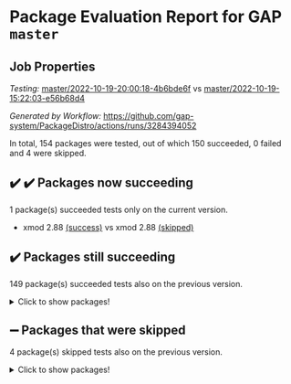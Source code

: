 # Package Evaluation Report for GAP `master`

## Job Properties

*Testing:* [master/2022-10-19-20:00:18-4b6bde6f](https://github.com/gap-system/PackageDistro/blob/data/reports/master/2022-10-19-20:00:18-4b6bde6f) vs [master/2022-10-19-15:22:03-e56b68d4](https://github.com/gap-system/PackageDistro/blob/data/reports/master/2022-10-19-15:22:03-e56b68d4)

*Generated by Workflow:* https://github.com/gap-system/PackageDistro/actions/runs/3284394052

In total, 154 packages were tested, out of which 150 succeeded, 0 failed and 4 were skipped.

## :heavy_check_mark: :heavy_check_mark: Packages now succeeding

1 package(s) succeeded tests only on the current version.
- xmod 2.88 [(success)](https://github.com/gap-system/PackageDistro/actions/runs/3284394052/jobs/5410543262) vs xmod 2.88 [(skipped)](https://github.com/gap-system/PackageDistro/actions/runs/3282604713/jobs/5406568624)

## :heavy_check_mark: Packages still succeeding

149 package(s) succeeded tests also on the previous version.
<details><summary>Click to show packages!</summary>

- 4ti2interface 2022.09-01 [(success)](https://github.com/gap-system/PackageDistro/actions/runs/3284394052/jobs/5410528023)
- ace 5.6.1 [(success)](https://github.com/gap-system/PackageDistro/actions/runs/3284394052/jobs/5410528148)
- aclib 1.3.2 [(success)](https://github.com/gap-system/PackageDistro/actions/runs/3284394052/jobs/5410528258)
- agt 0.2 [(success)](https://github.com/gap-system/PackageDistro/actions/runs/3284394052/jobs/5410528363)
- alnuth 3.2.1 [(success)](https://github.com/gap-system/PackageDistro/actions/runs/3284394052/jobs/5410528467)
- anupq 3.2.6 [(success)](https://github.com/gap-system/PackageDistro/actions/runs/3284394052/jobs/5410528554)
- atlasrep 2.1.6 [(success)](https://github.com/gap-system/PackageDistro/actions/runs/3284394052/jobs/5410528644)
- autodoc 2022.07.10 [(success)](https://github.com/gap-system/PackageDistro/actions/runs/3284394052/jobs/5410528724)
- automata 1.15 [(success)](https://github.com/gap-system/PackageDistro/actions/runs/3284394052/jobs/5410528831)
- automgrp 1.3.2 [(success)](https://github.com/gap-system/PackageDistro/actions/runs/3284394052/jobs/5410528936)
- autpgrp 1.11 [(success)](https://github.com/gap-system/PackageDistro/actions/runs/3284394052/jobs/5410529026)
- cap 2022.10-05 [(success)](https://github.com/gap-system/PackageDistro/actions/runs/3284394052/jobs/5410529151)
- caratinterface 2.3.4 [(success)](https://github.com/gap-system/PackageDistro/actions/runs/3284394052/jobs/5410529294)
- cddinterface 2022.08.11 [(success)](https://github.com/gap-system/PackageDistro/actions/runs/3284394052/jobs/5410529370)
- circle 1.6.5 [(success)](https://github.com/gap-system/PackageDistro/actions/runs/3284394052/jobs/5410529452)
- classicpres 1.22 [(success)](https://github.com/gap-system/PackageDistro/actions/runs/3284394052/jobs/5410529543)
- cohomolo 1.6.10 [(success)](https://github.com/gap-system/PackageDistro/actions/runs/3284394052/jobs/5410529652)
- congruence 1.2.4 [(success)](https://github.com/gap-system/PackageDistro/actions/runs/3284394052/jobs/5410529739)
- corelg 1.56 [(success)](https://github.com/gap-system/PackageDistro/actions/runs/3284394052/jobs/5410529813)
- crime 1.6 [(success)](https://github.com/gap-system/PackageDistro/actions/runs/3284394052/jobs/5410529894)
- crisp 1.4.5 [(success)](https://github.com/gap-system/PackageDistro/actions/runs/3284394052/jobs/5410529980)
- crypting 0.10.3 [(success)](https://github.com/gap-system/PackageDistro/actions/runs/3284394052/jobs/5410530076)
- cryst 4.1.25 [(success)](https://github.com/gap-system/PackageDistro/actions/runs/3284394052/jobs/5410530173)
- crystcat 1.1.10 [(success)](https://github.com/gap-system/PackageDistro/actions/runs/3284394052/jobs/5410530261)
- ctbllib 1.3.4 [(success)](https://github.com/gap-system/PackageDistro/actions/runs/3284394052/jobs/5410530341)
- cubefree 1.19 [(success)](https://github.com/gap-system/PackageDistro/actions/runs/3284394052/jobs/5410530429)
- curlinterface 2.3.1 [(success)](https://github.com/gap-system/PackageDistro/actions/runs/3284394052/jobs/5410530538)
- cvec 2.7.6 [(success)](https://github.com/gap-system/PackageDistro/actions/runs/3284394052/jobs/5410530613)
- datastructures 0.2.7 [(success)](https://github.com/gap-system/PackageDistro/actions/runs/3284394052/jobs/5410530693)
- deepthought 1.0.6 [(success)](https://github.com/gap-system/PackageDistro/actions/runs/3284394052/jobs/5410530786)
- design 1.7 [(success)](https://github.com/gap-system/PackageDistro/actions/runs/3284394052/jobs/5410530877)
- difsets 2.3.1 [(success)](https://github.com/gap-system/PackageDistro/actions/runs/3284394052/jobs/5410530961)
- digraphs 1.6.0 [(success)](https://github.com/gap-system/PackageDistro/actions/runs/3284394052/jobs/5410531039)
- edim 1.3.6 [(success)](https://github.com/gap-system/PackageDistro/actions/runs/3284394052/jobs/5410531126)
- example 4.3.2 [(success)](https://github.com/gap-system/PackageDistro/actions/runs/3284394052/jobs/5410531231)
- examplesforhomalg 2022.10-01 [(success)](https://github.com/gap-system/PackageDistro/actions/runs/3284394052/jobs/5410531315)
- factint 1.6.3 [(success)](https://github.com/gap-system/PackageDistro/actions/runs/3284394052/jobs/5410531429)
- ferret 1.0.9 [(success)](https://github.com/gap-system/PackageDistro/actions/runs/3284394052/jobs/5410531556)
- fga 1.4.0 [(success)](https://github.com/gap-system/PackageDistro/actions/runs/3284394052/jobs/5410531677)
- fining 1.5.1 [(success)](https://github.com/gap-system/PackageDistro/actions/runs/3284394052/jobs/5410531789)
- float 1.0.3 [(success)](https://github.com/gap-system/PackageDistro/actions/runs/3284394052/jobs/5410531887)
- format 1.4.3 [(success)](https://github.com/gap-system/PackageDistro/actions/runs/3284394052/jobs/5410531978)
- forms 1.2.9 [(success)](https://github.com/gap-system/PackageDistro/actions/runs/3284394052/jobs/5410532079)
- fplsa 1.2.5 [(success)](https://github.com/gap-system/PackageDistro/actions/runs/3284394052/jobs/5410532163)
- fr 2.4.10 [(success)](https://github.com/gap-system/PackageDistro/actions/runs/3284394052/jobs/5410532250)
- francy 1.2.5 [(success)](https://github.com/gap-system/PackageDistro/actions/runs/3284394052/jobs/5410532367)
- fwtree 1.3 [(success)](https://github.com/gap-system/PackageDistro/actions/runs/3284394052/jobs/5410532490)
- gapdoc 1.6.6 [(success)](https://github.com/gap-system/PackageDistro/actions/runs/3284394052/jobs/5410532607)
- gauss 2022.10-01 [(success)](https://github.com/gap-system/PackageDistro/actions/runs/3284394052/jobs/5410532739)
- gaussforhomalg 2022.08-03 [(success)](https://github.com/gap-system/PackageDistro/actions/runs/3284394052/jobs/5410532843)
- gbnp 1.0.5 [(success)](https://github.com/gap-system/PackageDistro/actions/runs/3284394052/jobs/5410532969)
- generalizedmorphismsforcap 2022.09-01 [(success)](https://github.com/gap-system/PackageDistro/actions/runs/3284394052/jobs/5410533114)
- genss 1.6.8 [(success)](https://github.com/gap-system/PackageDistro/actions/runs/3284394052/jobs/5410533220)
- gradedmodules 2022.09-02 [(success)](https://github.com/gap-system/PackageDistro/actions/runs/3284394052/jobs/5410533305)
- gradedringforhomalg 2022.10-01 [(success)](https://github.com/gap-system/PackageDistro/actions/runs/3284394052/jobs/5410533404)
- grape 4.8.5 [(success)](https://github.com/gap-system/PackageDistro/actions/runs/3284394052/jobs/5410533509)
- groupoids 1.71 [(success)](https://github.com/gap-system/PackageDistro/actions/runs/3284394052/jobs/5410533634)
- grpconst 2.6.2 [(success)](https://github.com/gap-system/PackageDistro/actions/runs/3284394052/jobs/5410533787)
- guarana 0.96.3 [(success)](https://github.com/gap-system/PackageDistro/actions/runs/3284394052/jobs/5410533918)
- guava 3.17 [(success)](https://github.com/gap-system/PackageDistro/actions/runs/3284394052/jobs/5410534031)
- hap 1.47 [(success)](https://github.com/gap-system/PackageDistro/actions/runs/3284394052/jobs/5410534156)
- hapcryst 0.1.15 [(success)](https://github.com/gap-system/PackageDistro/actions/runs/3284394052/jobs/5410534258)
- hecke 1.5.3 [(success)](https://github.com/gap-system/PackageDistro/actions/runs/3284394052/jobs/5410534391)
- help 3.5 [(success)](https://github.com/gap-system/PackageDistro/actions/runs/3284394052/jobs/5410534526)
- homalg 2022.08-04 [(success)](https://github.com/gap-system/PackageDistro/actions/runs/3284394052/jobs/5410534689)
- homalgtocas 2022.10-01 [(success)](https://github.com/gap-system/PackageDistro/actions/runs/3284394052/jobs/5410534821)
- idrel 2.44 [(success)](https://github.com/gap-system/PackageDistro/actions/runs/3284394052/jobs/5410534936)
- images 1.3.1 [(success)](https://github.com/gap-system/PackageDistro/actions/runs/3284394052/jobs/5410535070)
- intpic 0.3.0 [(success)](https://github.com/gap-system/PackageDistro/actions/runs/3284394052/jobs/5410535169)
- io 4.8.0 [(success)](https://github.com/gap-system/PackageDistro/actions/runs/3284394052/jobs/5410535268)
- io_forhomalg 2022.09-01 [(success)](https://github.com/gap-system/PackageDistro/actions/runs/3284394052/jobs/5410535347)
- irredsol 1.4.3 [(success)](https://github.com/gap-system/PackageDistro/actions/runs/3284394052/jobs/5410535463)
- json 2.1.1 [(success)](https://github.com/gap-system/PackageDistro/actions/runs/3284394052/jobs/5410535571)
- jupyterkernel 1.4.1 [(success)](https://github.com/gap-system/PackageDistro/actions/runs/3284394052/jobs/5410535672)
- jupyterviz 1.5.6 [(success)](https://github.com/gap-system/PackageDistro/actions/runs/3284394052/jobs/5410535766)
- kan 1.34 [(success)](https://github.com/gap-system/PackageDistro/actions/runs/3284394052/jobs/5410535862)
- kbmag 1.5.10 [(success)](https://github.com/gap-system/PackageDistro/actions/runs/3284394052/jobs/5410535966)
- laguna 3.9.5 [(success)](https://github.com/gap-system/PackageDistro/actions/runs/3284394052/jobs/5410536073)
- liealgdb 2.2.1 [(success)](https://github.com/gap-system/PackageDistro/actions/runs/3284394052/jobs/5410536163)
- liepring 2.7 [(success)](https://github.com/gap-system/PackageDistro/actions/runs/3284394052/jobs/5410536245)
- liering 2.4.2 [(success)](https://github.com/gap-system/PackageDistro/actions/runs/3284394052/jobs/5410536332)
- linearalgebraforcap 2022.10-02 [(success)](https://github.com/gap-system/PackageDistro/actions/runs/3284394052/jobs/5410536424)
- localizeringforhomalg 2022.09-01 [(success)](https://github.com/gap-system/PackageDistro/actions/runs/3284394052/jobs/5410536520)
- loops 3.4.2 [(success)](https://github.com/gap-system/PackageDistro/actions/runs/3284394052/jobs/5410536625)
- lpres 1.0.3 [(success)](https://github.com/gap-system/PackageDistro/actions/runs/3284394052/jobs/5410536714)
- majoranaalgebras 1.4 [(success)](https://github.com/gap-system/PackageDistro/actions/runs/3284394052/jobs/5410536809)
- mapclass 1.4.6 [(success)](https://github.com/gap-system/PackageDistro/actions/runs/3284394052/jobs/5410536904)
- matgrp 0.70 [(success)](https://github.com/gap-system/PackageDistro/actions/runs/3284394052/jobs/5410536984)
- matricesforhomalg 2022.10-05 [(success)](https://github.com/gap-system/PackageDistro/actions/runs/3284394052/jobs/5410537071)
- modisom 2.5.3 [(success)](https://github.com/gap-system/PackageDistro/actions/runs/3284394052/jobs/5410537156)
- modulepresentationsforcap 2022.10-03 [(success)](https://github.com/gap-system/PackageDistro/actions/runs/3284394052/jobs/5410537251)
- modules 2022.09-01 [(success)](https://github.com/gap-system/PackageDistro/actions/runs/3284394052/jobs/5410537346)
- monoidalcategories 2022.10-01 [(success)](https://github.com/gap-system/PackageDistro/actions/runs/3284394052/jobs/5410537423)
- nconvex 2022.09-01 [(success)](https://github.com/gap-system/PackageDistro/actions/runs/3284394052/jobs/5410537486)
- nilmat 1.4.2 [(success)](https://github.com/gap-system/PackageDistro/actions/runs/3284394052/jobs/5410537563)
- nock 1.5 [(success)](https://github.com/gap-system/PackageDistro/actions/runs/3284394052/jobs/5410537670)
- normalizinterface 1.3.4 [(success)](https://github.com/gap-system/PackageDistro/actions/runs/3284394052/jobs/5410537783)
- nq 2.5.8 [(success)](https://github.com/gap-system/PackageDistro/actions/runs/3284394052/jobs/5410537874)
- numericalsgps 1.3.1 [(success)](https://github.com/gap-system/PackageDistro/actions/runs/3284394052/jobs/5410537980)
- openmath 11.5.1 [(success)](https://github.com/gap-system/PackageDistro/actions/runs/3284394052/jobs/5410538067)
- orb 4.9.0 [(success)](https://github.com/gap-system/PackageDistro/actions/runs/3284394052/jobs/5410538145)
- packagemanager 1.3.2 [(success)](https://github.com/gap-system/PackageDistro/actions/runs/3284394052/jobs/5410538250)
- patternclass 2.4.3 [(success)](https://github.com/gap-system/PackageDistro/actions/runs/3284394052/jobs/5410538360)
- permut 2.0.4 [(success)](https://github.com/gap-system/PackageDistro/actions/runs/3284394052/jobs/5410538460)
- polenta 1.3.10 [(success)](https://github.com/gap-system/PackageDistro/actions/runs/3284394052/jobs/5410538554)
- polymaking 0.8.6 [(success)](https://github.com/gap-system/PackageDistro/actions/runs/3284394052/jobs/5410538669)
- primgrp 3.4.2 [(success)](https://github.com/gap-system/PackageDistro/actions/runs/3284394052/jobs/5410538771)
- profiling 2.5.1 [(success)](https://github.com/gap-system/PackageDistro/actions/runs/3284394052/jobs/5410538880)
- qpa 1.34 [(success)](https://github.com/gap-system/PackageDistro/actions/runs/3284394052/jobs/5410539004)
- quagroup 1.8.3 [(success)](https://github.com/gap-system/PackageDistro/actions/runs/3284394052/jobs/5410539125)
- radiroot 2.9 [(success)](https://github.com/gap-system/PackageDistro/actions/runs/3284394052/jobs/5410539236)
- rcwa 4.7.0 [(success)](https://github.com/gap-system/PackageDistro/actions/runs/3284394052/jobs/5410539346)
- rds 1.8 [(success)](https://github.com/gap-system/PackageDistro/actions/runs/3284394052/jobs/5410539463)
- recog 1.4.2 [(success)](https://github.com/gap-system/PackageDistro/actions/runs/3284394052/jobs/5410539582)
- repndecomp 1.2.1 [(success)](https://github.com/gap-system/PackageDistro/actions/runs/3284394052/jobs/5410539686)
- repsn 3.1.0 [(success)](https://github.com/gap-system/PackageDistro/actions/runs/3284394052/jobs/5410539800)
- resclasses 4.7.3 [(success)](https://github.com/gap-system/PackageDistro/actions/runs/3284394052/jobs/5410539903)
- ringsforhomalg 2022.10-02 [(success)](https://github.com/gap-system/PackageDistro/actions/runs/3284394052/jobs/5410540015)
- sco 2022.09-01 [(success)](https://github.com/gap-system/PackageDistro/actions/runs/3284394052/jobs/5410540168)
- scscp 2.3.1 [(success)](https://github.com/gap-system/PackageDistro/actions/runs/3284394052/jobs/5410540294)
- semigroups 5.0.2 [(success)](https://github.com/gap-system/PackageDistro/actions/runs/3284394052/jobs/5410540401)
- sglppow 2.2 [(success)](https://github.com/gap-system/PackageDistro/actions/runs/3284394052/jobs/5410540527)
- sgpviz 0.999.5 [(success)](https://github.com/gap-system/PackageDistro/actions/runs/3284394052/jobs/5410540642)
- simpcomp 2.1.14 [(success)](https://github.com/gap-system/PackageDistro/actions/runs/3284394052/jobs/5410540744)
- singular 2022.09.23 [(success)](https://github.com/gap-system/PackageDistro/actions/runs/3284394052/jobs/5410540860)
- sla 1.5.3 [(success)](https://github.com/gap-system/PackageDistro/actions/runs/3284394052/jobs/5410540947)
- smallgrp 1.5 [(success)](https://github.com/gap-system/PackageDistro/actions/runs/3284394052/jobs/5410541047)
- smallsemi 0.6.13 [(success)](https://github.com/gap-system/PackageDistro/actions/runs/3284394052/jobs/5410541172)
- sonata 2.9.5 [(success)](https://github.com/gap-system/PackageDistro/actions/runs/3284394052/jobs/5410541293)
- sophus 1.27 [(success)](https://github.com/gap-system/PackageDistro/actions/runs/3284394052/jobs/5410541407)
- spinsym 1.5.2 [(success)](https://github.com/gap-system/PackageDistro/actions/runs/3284394052/jobs/5410541520)
- standardff 0.9.4 [(success)](https://github.com/gap-system/PackageDistro/actions/runs/3284394052/jobs/5410541625)
- symbcompcc 1.3.2 [(success)](https://github.com/gap-system/PackageDistro/actions/runs/3284394052/jobs/5410541751)
- thelma 1.3 [(success)](https://github.com/gap-system/PackageDistro/actions/runs/3284394052/jobs/5410541874)
- tomlib 1.2.9 [(success)](https://github.com/gap-system/PackageDistro/actions/runs/3284394052/jobs/5410541983)
- toolsforhomalg 2022.09-08 [(success)](https://github.com/gap-system/PackageDistro/actions/runs/3284394052/jobs/5410542113)
- toric 1.9.5 [(success)](https://github.com/gap-system/PackageDistro/actions/runs/3284394052/jobs/5410542227)
- toricvarieties 2022.07.13 [(success)](https://github.com/gap-system/PackageDistro/actions/runs/3284394052/jobs/5410542323)
- transgrp 3.6.3 [(success)](https://github.com/gap-system/PackageDistro/actions/runs/3284394052/jobs/5410542461)
- ugaly 4.0.3 [(success)](https://github.com/gap-system/PackageDistro/actions/runs/3284394052/jobs/5410542557)
- unipot 1.5 [(success)](https://github.com/gap-system/PackageDistro/actions/runs/3284394052/jobs/5410542650)
- unitlib 4.1.0 [(success)](https://github.com/gap-system/PackageDistro/actions/runs/3284394052/jobs/5410542766)
- utils 0.77 [(success)](https://github.com/gap-system/PackageDistro/actions/runs/3284394052/jobs/5410542857)
- uuid 0.7 [(success)](https://github.com/gap-system/PackageDistro/actions/runs/3284394052/jobs/5410542947)
- walrus 0.9991 [(success)](https://github.com/gap-system/PackageDistro/actions/runs/3284394052/jobs/5410543062)
- wedderga 4.10.2 [(success)](https://github.com/gap-system/PackageDistro/actions/runs/3284394052/jobs/5410543160)
- xmodalg 1.22 [(success)](https://github.com/gap-system/PackageDistro/actions/runs/3284394052/jobs/5410543366)
- yangbaxter 0.10.1 [(success)](https://github.com/gap-system/PackageDistro/actions/runs/3284394052/jobs/5410543461)
- zeromqinterface 0.14 [(success)](https://github.com/gap-system/PackageDistro/actions/runs/3284394052/jobs/5410543558)
</details>

## :heavy_minus_sign: Packages that were skipped

4 package(s) skipped tests also on the previous version.
<details><summary>Click to show packages!</summary>

- browse 1.8.18 [(skipped)](https://github.com/gap-system/PackageDistro/actions/runs/3284394052/jobs/5410301477)
- itc 1.5.1 [(skipped)](https://github.com/gap-system/PackageDistro/actions/runs/3284394052/jobs/5410301477)
- polycyclic 2.16 [(skipped)](https://github.com/gap-system/PackageDistro/actions/runs/3284394052/jobs/5410301477)
- xgap 4.31 [(skipped)](https://github.com/gap-system/PackageDistro/actions/runs/3284394052/jobs/5410301477)
</details>

